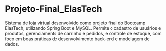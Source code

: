 # Projeto-Final_ElasTech
Sistema de loja virtual desenvolvido como projeto final do Bootcamp ElasTech, utilizando Spring Boot e MySQL. Permite o cadastro de usuários e produtos, gerenciamento de carrinho e pedidos, e controle de estoque, com foco em boas práticas de desenvolvimento back-end e modelagem de dados.
